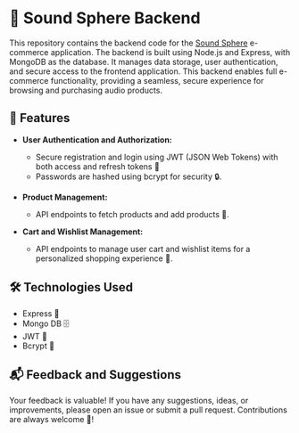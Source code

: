 # 🚀 Sound Sphere Backend

This repository contains the backend code for the [Sound Sphere](https://github.com/Aayush259/E-Commerce) e-commerce application. The backend is built using Node.js and Express, with MongoDB as the database. It manages data storage, user authentication, and secure access to the frontend application. This backend enables full e-commerce functionality, providing a seamless, secure experience for browsing and purchasing audio products.

## 🌟 Features

- **User Authentication and Authorization:**
    - Secure registration and login using JWT (JSON Web Tokens) with both access and refresh tokens 🔐
    - Passwords are hashed using bcrypt for security 🔒.

- **Product Management:**
    - API endpoints to fetch products and add products 💼.

- **Cart and Wishlist Management:**
    - API endpoints to manage user cart and wishlist items for a personalized shopping experience 🛒.

## 🛠️ Technologies Used

- Express 🚀
- Mongo DB 🗄️
- JWT 🔑
- Bcrypt 🔐

## 📬 Feedback and Suggestions

Your feedback is valuable! If you have any suggestions, ideas, or improvements, please open an issue or submit a pull request. Contributions are always welcome 🚀!

